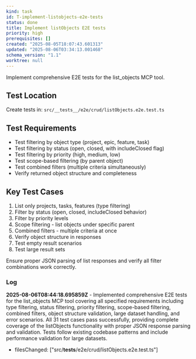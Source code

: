 ```yaml
---
kind: task
id: T-implement-listobjects-e2e-tests
status: done
title: Implement listObjects E2E tests
priority: high
prerequisites: []
created: "2025-08-05T18:07:43.601313"
updated: "2025-08-06T03:34:13.001468"
schema_version: "1.1"
worktree: null
---
```


Implement comprehensive E2E tests for the list_objects MCP tool.

## Test Location

Create tests in: `src/__tests__/e2e/crud/listObjects.e2e.test.ts`

## Test Requirements

- Test filtering by object type (project, epic, feature, task)
- Test filtering by status (open, closed, with includeClosed flag)
- Test filtering by priority (high, medium, low)
- Test scope-based filtering (by parent object)
- Test combined filters (multiple criteria simultaneously)
- Verify returned object structure and completeness

## Key Test Cases

1. List only projects, tasks, features (type filtering)
2. Filter by status (open, closed, includeClosed behavior)
3. Filter by priority levels
4. Scope filtering - list objects under specific parent
5. Combined filters - multiple criteria at once
6. Verify object structure in responses
7. Test empty result scenarios
8. Test large result sets

Ensure proper JSON parsing of list responses and verify all filter combinations work correctly.

### Log

**2025-08-06T08:44:18.695859Z** - Implemented comprehensive E2E tests for the list_objects MCP tool covering all specified requirements including type filtering, status filtering, priority filtering, scope-based filtering, combined filters, object structure validation, large dataset handling, and error scenarios. All 31 test cases pass successfully, providing complete coverage of the listObjects functionality with proper JSON response parsing and validation. Tests follow existing codebase patterns and include performance validation for large datasets.

- filesChanged: ["src/__tests__/e2e/crud/listObjects.e2e.test.ts"]

